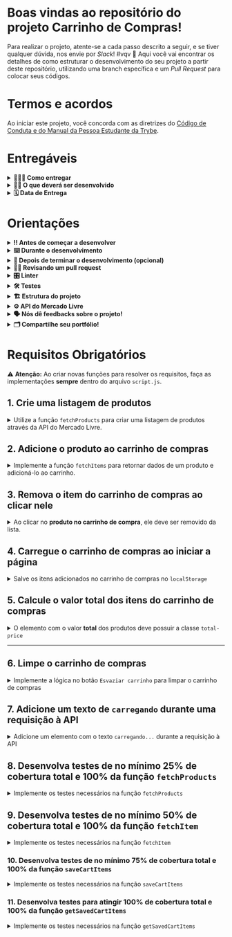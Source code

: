 # Boas vindas ao repositório do projeto Carrinho de Compras!

Para realizar o projeto, atente-se a cada passo descrito a seguir, e se tiver qualquer dúvida, nos envie por _Slack_! #vqv 🚀
Aqui você vai encontrar os detalhes de como estruturar o desenvolvimento do seu projeto a partir deste repositório, utilizando uma branch específica e um _Pull Request_ para colocar seus códigos.

# Termos e acordos

Ao iniciar este projeto, você concorda com as diretrizes do [Código de Conduta e do Manual da Pessoa Estudante da Trybe](https://app.betrybe.com/manual-estudante/codigo-de-etica-e-conduta).

# Entregáveis

<details>
  <summary><strong>🤷🏽‍♀️ Como entregar</strong></summary><br />

  Para entregar o seu projeto você deverá criar um *Pull Request* neste repositório.

  Lembre-se que você pode consultar nosso conteúdo sobre [Git & GitHub](https://app.betrybe.com/course/4d67f5b4-34a6-489f-a205-b6c7dc50fc16/) e nosso [Blog - Git & GitHub](https://blog.betrybe.com/tecnologia/git-e-github/) sempre que precisar!
</details>

<details>
  <summary><strong>👨‍💻 O que deverá ser desenvolvido</strong></summary><br />

Você vai desenvolver **carrinho de compras** totalmente dinâmico! 🛒

Para isso, vai consumir dados diretamente de uma **API!** 🤩

Isso mesmo! Da sigla em inglês _Application Programming Interface_, uma API é um ponto de contato na internet com determinado serviço e nesse projeto você vai utilizar a API do Mercado Livre para buscar produtos à venda. 🏷

E não para por aí! 🤩

Você já aprendeu sobre a importância de ter uma mentalidade orientada a testes, não é mesmo? E também já sabe como a implementação de testes contribui para a escrita de códigos mais confiáveis e com boa performance. 

Nesse projeto você vai ter a experiência de pôr em prática o desenvolvimento orientado a testes, o famoso TDD (Test Driven Development)! Que te ajuda a garantir um código de qualidade, percebendo os casos de uso da sua aplicação e garantindo que ela está funcionando da maneira correta! 🚀

Ao finalizar o projeto, ele deve ter o comportamento parecido com o gif abaixo:

![Project Gif](./prototipo.gif)

⚠️ **Não se preocupe em replicar o visual, fique à vontade para usar a sua criatividade**

</details>

<details>
  <summary><strong>🗓 Data de Entrega</strong></summary><br />

# Data de entrega

- Projeto individual;
- Serão `X` dias de projeto;
- Data de entrega para avaliação final do projeto: `DD/MM/YYYY - 14:00h`.

</details>

# Orientações

<details>
  <summary><strong>‼️ Antes de começar a desenvolver</strong></summary><br />

1. Clone o repositório
  * `git clone git@github.com:tryber/sd-0x-project-shopping-cart.git`.
  * Entre na pasta do repositório que você acabou de clonar:
    * `cd sd-0x-project-shopping-cart`

2. Instale as dependências e inicialize o projeto
  * Instale as dependências:
    * `npm install`

3. Crie uma branch a partir da branch `main`
  * Verifique que você está na branch `main`
    * Exemplo: `git branch`
  * Se não estiver, mude para a branch `main`
    * Exemplo: `git checkout main`
  * Agora, crie uma branch onde você vai guardar os `commits` do seu projeto
    * Você deve criar uma branch no seguinte formato: `nome-sobrenome-nome-do-projeto`
    * Exemplo: `git checkout -b maria-silva-shopping-cart`

4. Quando fizer mudanças, adicione-as ao _stage_ do Git e faça um `commit`
  * Verifique que as mudanças ainda não estão no _stage_
    * Exemplo: `git status` (deve aparecer as alterações realizadas em vermelho)
  * Adicione o novo arquivo ao _stage_ do Git
      * Exemplo:
        * `git add .` (adicionando todas as mudanças - _que estavam em vermelho_ - ao stage do Git)
        * `git status` (deve aparecer listado os arquivos em verde)
  * Faça o `commit` inicial
      * Exemplo:
        * `git commit -m 'iniciando o projeto. VAMOS COM TUDO :rocket:'` (fazendo o primeiro commit)
        * `git status` (deve aparecer uma mensagem tipo _nothing to commit_ )

5. Adicione a sua branch com o novo `commit` ao repositório remoto
  * Usando o exemplo anterior: `git push -u origin maria-silva-shopping-cart`

6. Crie um novo `Pull Request` _(PR)_
  * Vá até a página de _Pull Requests_ do [repositório no GitHub](https://github.com/tryber/sd-0x-project-shopping-cart/pulls)
  * Clique no botão verde _"New pull request"_
  * Clique na caixa de seleção _"Compare"_ e escolha a sua branch **com atenção**
    * Coloque um título para a sua _Pull Request_
    * Exemplo: _"Cria tela de busca"_
  * Clique no botão verde _"Create pull request"_
  * Adicione uma descrição para o _Pull Request_, um título claro que o identifique, e clique no botão verde _"Create pull request"_
  * **Não se preocupe em preencher mais nada por enquanto!**
  * Volte até a [página de _Pull Requests_ do repositório](https://github.com/tryber/sd-0x-project-shopping-cart/pulls) e confira que o seu _Pull Request_ está criado

</details>

<details>
  <summary><strong>⌨️ Durante o desenvolvimento</strong></summary><br />

  * Faça `commits` das alterações que você fizer no código regularmente;

  * Lembre-se de sempre atualizar o repositório remoto após um (ou alguns) `commits`;

  * Os comandos que você utilizará com mais frequência são:

    1. `git status` _(para verificar o que está em vermelho - fora do stage - e o que está em verde - no stage)_;

    2. `git add` _(para adicionar arquivos ao stage do Git)_;

    3. `git commit` _(para criar um commit com os arquivos que estão no stage do Git)_;

    4. `git push -u origin nome-da-branch` _(para enviar o commit para o repositório remoto na primeira vez que fizer o `push` de uma nova branch)_;

    5. `git push` _(para enviar o commit para o repositório remoto após o passo anterior)_.

</details>

<details>
  <summary><strong>🤝 Depois de terminar o desenvolvimento (opcional)</strong></summary><br />

  Para sinalizar que o seu projeto está pronto para o _"Code Review"_, faça o seguinte:

  - Vá até a página **DO SEU** _Pull Request_, adicione a label de _"code-review"_ e marque quem você deseja que realize o _code review_, por exemplo, as pessoas da sua tribo:

  - No menu à direita, clique no _link_ **"Labels"** e escolha a _label_ **code-review**;

  - No menu à direita, clique no _link_ **"Assignees"** e escolha **o seu usuário**;

   - No menu à direita, clique no _link_ **"Reviewers"** e digite `students`, selecione o time `tryber/students-sd-0x`.

  Caso tenha alguma dúvida, [aqui tem um vídeo explicativo](https://vimeo.com/362189205).

</details>

<details>
  <summary><strong>🕵🏿 Revisando um pull request</strong></summary><br />

  Use o conteúdo sobre [Code Review](https://app.betrybe.com/course/real-life-engineer/code-review) para te ajudar a revisar os _Pull Requests_.

</details>

<details>
  <summary><strong>🎛 Linter</strong></summary><br />

### ESLint e Stylelint

Para garantir a qualidade do código, vamos utilizar neste projeto os linters `ESLint` e `Stylelint`.
Assim o código estará alinhado com as boas práticas de desenvolvimento, sendo mais legível
e de fácil manutenção!

Para poder rodar o `ESLint` e o `Stylelint` certifique-se de ter executado o comando `npm install` dentro do projeto.

Para rodá-los localmente no projeto, execute os comandos abaixo:

```bash
  npm run lint
  npm run lint:styles
```

Se a análise do `ESLint` e do `Stylelint` encontrarem problemas no seu código, tais problemas serão mostrados no seu terminal. Se não houver problema no seu código, nada será impresso no seu terminal.

Você pode também instalar o plugin do `ESLint` no VSCode. Para isso, basta fazer o download do plugin `ESLint` e instalá-lo.

Em caso de dúvidas, confira o material do course sobre [ESLint e Stylelint](https://app.betrybe.com/course/real-life-engineer/eslint).

⚠️ **PULL REQUESTS COM ISSUES NO LINTER NÃO SERÃO AVALIADAS. ATENTE-SE PARA RESOLVÊ-LAS ANTES DE FINALIZAR O DESENVOLVIMENTO!** ⚠️

</details>

<details>
  <summary><strong>🛠 Testes</strong></summary><br />

Nesse projeto você vai implementar o TDD (Test Driven Development) também conhecido como _desenvolvimento orientado a testes_. Ou seja, primeiro você vai escrever o teste para uma função e depois vai implementar a lógica para que a função execute.

Neste projeto, você vai implementar testes para quatro funções: `fetchProducts`, `fetchItem`, `saveCartItems` e `getSavedCartItems`. 

### Cobertura de testes

Para avaliar se seus testes estão cobrindo toda a função, será utilizado a **cobertura de testes**, que avalia a eficácia dos testes implementados de acordo com os requisitos, determinando se cobrem o que foi pedido ou não.

⚠️ **Será testado apenas as quatros funções pedidas e não toda a aplicação!**

Conforme você for realizando os testes do projeto, a porcentagem da cobertura total irá aumentar. Para a cobertura total será avaliado 25%, 50%, 75%, e, por fim, 100% dos testes. Para cada função solicitada a cobertura de testes irá avaliar 100% das linhas da sua função.

Para executar seus testes, execute o comando abaixo:

```bash
npm test
```

Para executar e acompanhar a implementação da sua cobertura de testes, rode o comando abaixo:

```bash
npm run test:coverage
```

Ao realizar o comando de cobertura de testes terá um resultado similar a este:

![Cobertura de Testes](cobertura.png)

Os destaques em amarelo fazem referência à cobertura total e os em verde do requisito desejado.

Verifique com o comando `npm test` se todos os itens da cobertura dos testes estão passando corretamente.

⚠️ **Atenção:** cuidado com eventuais falso-positivos!

### Pontos importantes para a implementação dos testes

Disponibilizamos a API simulada para você implementar seus testes. Isso significa que será possível simular o consumo de todos os dados da API dentro do seu ambiente de testes, de forma segura e independente de fatores externos que possam ocorrer.

- As funções `fetchProducts` e `fetchItem` devem ser implementadas por você;

- Os retornos esperados das funções já estão importados nos arquivos de teste e vão estar especificados nos requisitos;

- O `window.fetch` está definido em todos os testes, ou seja, será possível usar a função `fetch` dentro do seu ambiente de testes sem precisar importar ou instalar bibliotecas;

- Utilize o `localStorage.getItem` e o `localStorage.setItem` normalmente no ambiente de teste, pois a simulação dele está pronta para ser chamada quando necessário;

- Para nosso ambiente de testes, o `fetch` está limitado a atender somente a configuração da API referente ao projeto;

- Deseja checar se uma função foi chamada? Ou se foi chamada com um argumento específico? Que tal dar uma olhada nos matchers da [documentação](https://jestjs.io/pt-BR/docs/expect#tohavebeencalled).

Para avaliar o seu projeto como um todo, será utilizado o _Cypress_.

### Cypress

Cypress é uma ferramenta de teste de front-end desenvolvida para a web.

Antes de utilizá-lo, certifique-se de ter executado o comando `npm install` dentro do projeto.

Você pode rodar o cypress localmente para verificar se seus requisitos estão passando, para isso execute um dos seguintes comandos:

Para executar os testes e vê-los rodando em uma janela de navegador:

```bash
npm run cypress:open
```

ou

```bash
npx cypress open
```

Após executar um dos comandos acima, será aberta uma janela de navegador e então basta clicar no nome do arquivo de teste que quiser executar (project.spec.js), ou para executar todos os testes clique em _Run all specs_.

Você também pode assistir a [este](https://vimeo.com/539240375/a116a166b9) vídeo 😉🎙

⚠️ **Atente-se para os nomes de classes que alguns elementos de seu projeto devem possuir**. O não cumprimento de um requisito, total ou parcialmente, impactará em sua avaliação.

</details>

<details>
<summary><strong>🏗 Estrutura do projeto</strong></summary><br />

O seu _Pull Request_ deverá conter os arquivos `index.html`, `style.css` e `script.js`, que conterão seu código HTML, CSS e JavaScript, respectivamente. 

O arquivo `scripts.js` contém uma estrutura de código inicial, que cria alguns elementos HTML. Leia cada função atentamente para entender o que o código está fazendo. É nesse arquivo que você vai implementar a lógica para desenvolver o projeto. Fique à vontade para criar novas funções desde que elas estejam dentro do `script.js`. 😉

A pasta `helpers` contém os arquivos `fetchItem.js`, `fetchProducts.js`, `getSavedCartItems.js` e `saveCartItems.js` e cada um possui uma estrutura para você implementar cada uma das funções que serão utilizadas seu código JavaScript.

⚠️ **Atenção:** Esses arquivos já estão importados dentro do seu arquivo `index.html`, portanto **NÃO** devem ser importados dentro do arquivo `script.js`, porque podem causar erro de importação no seu código.

A pasta `tests`, contém os arquivos `fetchItem.test.js`, `fetchProducts.test.js`, `getSavedCartItems.test.js` e `saveCartItems.test.js`, onde você vai implementar os testes para cada uma das funções de mesmo nome.

⚠️ É importante que seus arquivos tenham exatamente estes nomes! ⚠️

Caso você faça o download de bibliotecas externas, utilize o diretório `libs` (a partir da raiz do projeto) para colocar os arquivos (*.css, *.js, etc.) baixados.

Você pode adicionar outros arquivos se julgar necessário. Qualquer dúvida, poste no _Slack_.

</details>

<details>
<summary><strong>⚙️ API do Mercado Livre</strong></summary><br />

O [manual da API do Mercado Livre](https://developers.mercadolivre.com.br/pt_br/itens-e-buscas) contém todas as informações acerca da API (retorno, estrutura). Nesse projeto você vai precisar apenas de alguns dos _endpoints_, sendo eles:

- `https://api.mercadolibre.com/sites/MLB/search?q=$QUERY`: traz uma lista de produtos, onde `$QUERY` é o termo a ser buscado. Por exemplo, se o termo for `computador`, o retorno será parecido com esse:

  <details>
    <summary>Retorno da requisição de listagem de produtos</summary>

    Esse retorno possui várias informações acerca da lista de produtos. Dento do array `results` é onde você vai encontrar a lista de produtos.

  ```json
  {
      "site_id": "MLB",
      "query": "computador",
      "paging": {
          "total": 406861,
          "offset": 0,
          "limit": 50,
          "primary_results": 1001
      },
      "results": [
          {
              "id": "MLB1341925291",
              "site_id": "MLB",
              "title": "Processador Intel Core I5-9400f 6 Núcleos 128 Gb",
              "seller": {
                  "id": 385471334,
                  "permalink": null,
                  "power_seller_status": null,
                  "car_dealer": false,
                  "real_estate_agency": false,
                  "tags": []
              },
              "price": 899,
              "currency_id": "BRL",
              "available_quantity": 1,
              "sold_quantity": 0,
              "buying_mode": "buy_it_now",
              "listing_type_id": "gold_pro",
              "stop_time": "2039-10-10T04:00:00.000Z",
              "condition": "new",
              "permalink": "https://www.mercadolivre.com.br/processador-intel-core-i5-9400f-6-nucleos-128-gb/p/MLB13953199",
              "thumbnail": "http://mlb-s2-p.mlstatic.com/813265-MLA32241773956_092019-I.jpg",
              "accepts_mercadopago": true,
              "installments": {
                  "quantity": 12,
                  "amount": 74.92,
                  "rate": 0,
                  "currency_id": "BRL"
              },
              "address": {
                  "state_id": "BR-SP",
                  "state_name": "São Paulo",
                  "city_id": "BR-SP-27",
                  "city_name": "São José dos Campos"
              },
              "shipping": {
                  "free_shipping": true,
                  "mode": "me2",
                  "tags": [
                      "fulfillment",
                      "mandatory_free_shipping"
                  ],
                  "logistic_type": "fulfillment",
                  "store_pick_up": false
              },
              "seller_address": {
                  "id": "",
                  "comment": "",
                  "address_line": "",
                  "zip_code": "",
                  "country": {
                      "id": "BR",
                      "name": "Brasil"
                  },
                  "state": {
                      "id": "BR-SP",
                      "name": "São Paulo"
                  },
                  "city": {
                      "id": "BR-SP-27",
                      "name": "São José dos Campos"
                  },
                  "latitude": "",
                  "longitude": ""
              },
              "attributes": [
                  {
                      "source": 1,
                      "id": "ALPHANUMERIC_MODEL",
                      "value_id": "6382478",
                      "value_struct": null,
                      "values": [
                          {
                              "name": "BX80684I59400F",
                              "struct": null,
                              "source": 1,
                              "id": "6382478"
                          }
                      ],
                      "attribute_group_id": "OTHERS",
                      "name": "Modelo alfanumérico",
                      "value_name": "BX80684I59400F",
                      "attribute_group_name": "Outros"
                  },
                  {
                      "id": "BRAND",
                      "value_struct": null,
                      "attribute_group_name": "Outros",
                      "attribute_group_id": "OTHERS",
                      "source": 1,
                      "name": "Marca",
                      "value_id": "15617",
                      "value_name": "Intel",
                      "values": [
                          {
                              "id": "15617",
                              "name": "Intel",
                              "struct": null,
                              "source": 1
                          }
                      ]
                  },
                  {
                      "name": "Condição do item",
                      "value_id": "2230284",
                      "attribute_group_id": "OTHERS",
                      "attribute_group_name": "Outros",
                      "source": 1,
                      "id": "ITEM_CONDITION",
                      "value_name": "Novo",
                      "value_struct": null,
                      "values": [
                          {
                              "id": "2230284",
                              "name": "Novo",
                              "struct": null,
                              "source": 1
                          }
                      ]
                  },
                  {
                      "id": "LINE",
                      "value_name": "Core i5",
                      "attribute_group_id": "OTHERS",
                      "attribute_group_name": "Outros",
                      "name": "Linha",
                      "value_id": "7769178",
                      "value_struct": null,
                      "values": [
                          {
                              "id": "7769178",
                              "name": "Core i5",
                              "struct": null,
                              "source": 1
                          }
                      ],
                      "source": 1
                  },
                  {
                      "id": "MODEL",
                      "value_struct": null,
                      "values": [
                          {
                              "id": "6637008",
                              "name": "i5-9400F",
                              "struct": null,
                              "source": 1
                          }
                      ],
                      "attribute_group_id": "OTHERS",
                      "name": "Modelo",
                      "value_id": "6637008",
                      "value_name": "i5-9400F",
                      "attribute_group_name": "Outros",
                      "source": 1
                  }
              ],
              "differential_pricing": {
                  "id": 33580182
              },
              "original_price": null,
              "category_id": "MLB1693",
              "official_store_id": null,
              "catalog_product_id": "MLB13953199",
              "tags": [
                  "brand_verified",
                  "good_quality_picture",
                  "good_quality_thumbnail",
                  "immediate_payment",
                  "cart_eligible"
              ],
              "catalog_listing": true
          },
      ]
  }
  ```
  </details>

- `https://api.mercadolibre.com/items/$ItemID`: traz detalhes de um determinado produto, onde `$ItemID` é o `id` do produto a ser buscado. Por exemplo, se o `id` do produto for `MLB1341706310`, o retorno será parecido com esse:

  <details>
    <summary>Retorno da requisição de detalhes de um produto</summary>

    Esse retorno traz informações detalhadas sobre cada um dos produtos. Por exemplo, o `id` desse produto, o `title`, que o título do produto, `price`, que é o preço e assim por diante.


  ```json
  {
    "id": "MLB1341706310",
    "site_id": "MLB",
    "title": "Processador Gamer Amd Ryzen 5 2600 Yd2600bbafbox De 6 Núcleos E 3.9ghz De Frequência",
    "subtitle": null,
    "seller_id": 245718870,
    "category_id": "MLB1693",
    "official_store_id": 1929,
    "price": 1068,
    "base_price": 1068,
    "original_price": null,
    "currency_id": "BRL",
    "initial_quantity": 93,
    "available_quantity": 0,
    "sold_quantity": 50,
    "sale_terms": [],
    "buying_mode": "buy_it_now",
    "listing_type_id": "gold_special",
    "start_time": "2019-10-15T18:13:00.000Z",
    "stop_time": "2040-01-27T00:26:51.000Z",
    "condition": "new",
    "permalink": "https://produto.mercadolivre.com.br/MLB-1341706310-processador-gamer-amd-ryzen-5-2600-yd2600bbafbox-de-6-nucleos-e-39ghz-de-frequncia-_JM",
    "thumbnail_id": "852106-MLA42157659481_062020",
    "thumbnail": "http://http2.mlstatic.com/D_852106-MLA42157659481_062020-I.jpg",
    "secure_thumbnail": "https://http2.mlstatic.com/D_852106-MLA42157659481_062020-I.jpg",
    "pictures": [],
    "video_id": null,
    "descriptions": [
    ],
    "accepts_mercadopago": true,
    "non_mercado_pago_payment_methods": [
    ],
    "shipping": {},
    "international_delivery_mode": "none",
    "seller_address": {},
    "seller_contact": null,
    "location": {
    },
    "coverage_areas": [
    ],
    "attributes": [],
    "warnings": [
    ],
    "listing_source": "",
    "variations": [
    ],
    "status": "paused",
    "sub_status": [],
    "tags": [],
    "warranty": "Garantia de fábrica: 3 anos",
    "catalog_product_id": "MLB9196241",
    "domain_id": "MLB-COMPUTER_PROCESSORS",
    "parent_item_id": null,
    "differential_pricing": null,
    "deal_ids": [
    ],
    "automatic_relist": false,
    "date_created": "2019-10-15T18:13:00.000Z",
    "last_updated": "2022-02-05T06:46:48.434Z",
    "health": null,
    "catalog_listing": true,
    "channels": []
  }
  ```

  </details>

  </details>

  <details>
    <summary><strong>🗣 Nós dê feedbacks sobre o projeto!</strong></summary> <br />

  Ao finalizar e submeter o projeto, não se esqueça de avaliar sua experiência preenchendo o formulário. 
  **Leva menos de 3 minutos!**

  [Formulário de avaliação do projeto](https://be-trybe.typeform.com/to/ZTeR4IbH)

  </details>

  <details>
  <summary><strong>🗂 Compartilhe seu portfólio!</strong></summary><br />

  Você sabia que o LinkedIn é a principal rede social profissional e compartilhar o seu aprendizado lá é muito importante para quem deseja construir uma carreira de sucesso? Compartilhe esse projeto no seu LinkedIn, marque o perfil da Trybe (@trybe) e mostre para a sua rede toda a sua evolução.

</details>

# Requisitos Obrigatórios

⚠️ **Atenção:** Ao criar novas funções para resolver os requisitos, faça as implementações **sempre** dentro do arquivo `script.js`.

## 1. Crie uma listagem de produtos

<details>
  <summary>
    Utilize a função <code>fetchProducts</code> para criar uma listagem de produtos através da API do Mercado Livre.
  </summary> <br />

> Caso você opte pelo TDD, faça esse requisito em conjunto com o requisito 8 😉

O arquivo da função `fetchProducts` já está criado e se encontra dentro da pasta `helpers` e está importado dentro do arquivo HTML.

- Implemente a função `fetchProducts` para retornar a listagem de produtos;

- Utilize o _endpoint_ `https://api.mercadolibre.com/sites/MLB/search?q=$QUERY`, onde:

  - O valor de `$QUERY` deve ser **obrigatoriamente** o termo `computador`;

  - O retorno de produtos se encontra no array `results`;

- Utilize a função `createProductItemElement()` para criar os componentes _HTML_ referentes a um produto:

  - Adicione cada elemento retornado da função `createProductItemElement(product)` como filho do elemento `<section class="items">`.

**Obs:** Utilize as variáveis fornecidas no código, elas devem se referir aos seguintes campos:

- `sku`: é o campo `id` retornado pela API;
- `name`: é o campo `title` retornado pela API;
- `image`: é o campo `thumbnail` retornado pela API.

Para executar sua função `fetchProducts` basta chamar no seu arquivo `script.js`;

⚠️ Você não precisa importar nenhuma função dentro do arquivo `script.js`, pois elas já estão importadas dentro do HTML. Cuidado com as importações automáticas!

<details>
<summary>Clique aqui para ver o retorno da API</summary>

```json
{
  "site_id": "MLB",
  "country_default_time_zone": "GMT-03:00",
  "query": "$computador",
  "paging": {...},
  "results": [
    {
      "id": "MLB2025368730",
      "site_id": "MLB",
      "title": "Computador Completo Fácil Intel Core I3 8gb Ssd 240gb ",
      "seller": {},
      "price": 1859.07,
      "prices": {},
      "sale_price": null,
      "currency_id": "BRL",
      "available_quantity": 100,
      "sold_quantity": 500,
      "buying_mode": "buy_it_now",
      "listing_type_id": "gold_pro",
      "stop_time": "2041-09-12T04:00:00.000Z",
      "condition": "new",
      "permalink": "https://produto.mercadolivre.com.br/MLB-2025368730-computador-completo-facil-intel-core-i3-8gb-ssd-240gb-_JM",
      "thumbnail": "http://http2.mlstatic.com/D_704139-MLB47542929423_092021-I.jpg",
      "thumbnail_id": "704139-MLB47542929423_092021",
      "accepts_mercadopago": true,
      "installments": {},
      "address": {},
      "shipping": {},
      "seller_address": {},
      "attributes": [],
      "differential_pricing": {},
      "original_price": 1999,
      "category_id": "MLB1649",
      "official_store_id": 3807,
      "domain_id": "MLB-DESKTOP_COMPUTERS",
      "catalog_product_id": null,
      "tags": [],
      "order_backend": 1,
      "use_thumbnail_id": true,
      "offer_score": null,
      "offer_share": null,
      "match_score": null,
      "winner_item_id": null,
      "melicoin": null,
      "discounts": null
    },
    // {...} restante da lista de produtos
  ],
  "sort": {...},
  "available_sorts": {...},
  "filters": {...},
  "available_filters": {...}
}

```
</details>

**O que será testado:**

- O elemento com classe `.item` deve ser cada item da lista de produtos.

</details>

## 2. Adicione o produto ao carrinho de compras

<details>
  <summary>
    Implemente a função <code>fetchItems</code> para retornar dados de um produto e adicioná-lo ao carrinho.
  </summary> <br />

> Caso você opte pelo TDD, faça esse requisito em conjunto com o requisito 9 😉

A função `fetchItem` é responsável por retornar os detalhes de um produto. Ela está dentro da pasta `helpers` em um arquivo chamado `fetchItem.js`.

Cada produto na página _HTML_ possui um botão com o nome `Adicionar ao carrinho` e, ao clicar nesse botão, você deve realizar uma requisição que vai retornar todos os detalhes de um produto.

- Implemente a função `fetchItems` para fazer a requisição dos detalhes de um produto;

- Utilize o _endpoint_ `https://api.mercadolibre.com/items/$ItemID`, onde `$ItemID` é o `id` do produto a ser buscado;

- Utilize a função `createCartItemElement()` para criar os componentes _HTML_ referentes a um item do carrinho;

**Obs:** `salePrice` é o campo `price` retornado pela API.

  - Adicione o elemento retornado da função `createCartItemElement(product)` como filho do elemento `<ol class="cart__items">`.

Por exemplo, se o `id` do produto for `MLB1341706310`, o retorno do _endpoint_ será algo no formato:

<details>
<summary>Clique aqui para ver o retorno da API</summary>

```json
{
    "id": "MLB1341706310",
    "site_id": "MLB",
    "title": "Processador Amd Ryzen 5 2600 6 Núcleos 64 Gb",
    "subtitle": null,
    "seller_id": 245718870,
    "category_id": "MLB1693",
    "official_store_id": 1929,
    "price": 879,
    "base_price": 879,
    "original_price": null,
    "currency_id": "BRL",
    "initial_quantity": 0,
    "available_quantity": 0,
    "sold_quantity": 0,
    //[...]
    "warranty": "Garantia de fábrica: 3 anos",
    "catalog_product_id": "MLB9196241",
    "domain_id": "MLB-COMPUTER_PROCESSORS",
    "parent_item_id": null,
    "differential_pricing": null,
    "deal_ids": [],
    "automatic_relist": false,
    "date_created": "2019-10-15T18:13:00.000Z",
    "last_updated": "2019-12-20T18:06:54.000Z",
    "health": null,
    "catalog_listing": true
}
```
</details>

⚠️ O `JSON` deve conter apenas **um** item.

⚠️ Você não precisa importar nenhuma função dentro do arquivo `script.js`, pois elas já estão importadas dentro do HTML. Cuidado com as importações automáticas!


**O que será testado:**

- O elemento com classe `.cart__items` deve adicionar o item escolhido, apresentando corretamente suas informações de id, título e preço.

</details>

## 3. Remova o item do carrinho de compras ao clicar nele

<details>
  <summary>
    Ao clicar no <strong>produto no carrinho de compra</strong>, ele deve ser removido da lista.
  </summary> <br />

Ao clicar em um dos itens do carrinho de compras, esse item deve ser removido da lista. Para isso:

- Utilize a função `cartItemClickListener(event)` para implementar a lógica necessária para remover o item do carrinho.

**O que será testado:**

- Remova o item do carrinho de compras ao clicar nele;

</details>

## 4. Carregue o carrinho de compras ao iniciar a página

<details>
  <summary>
    Salve os itens adicionados no carrinho de compras no <code>localStorage</code>
  </summary> <br />

> Caso você opte pelo TDD, faça esse requisito em conjunto com os requisito 10 e 11 😉

Ao carregar a página, o estado atual do carrinho de compras deve ser carregado do **LocalStorage**. Para que isso funcione, os itens do carrinho de compras devem ser salvos no **LocalStorage**, ou seja, a **adição** e **remoção** de um produto devem ser abordadas para que a lista esteja sempre atualizada.

Para isso, você terá de implementar as funções `saveCartItems` e `getSavedCartItems` que já estão criadas com o nome `saveCartItems.js` e `getSavedCartItems.js`, respectivamente, dentro da pasta `helpers`.

- Implemente a função `saveCartItems` que deve possuir a lógica para apenas **adicionar** o item no `localStorage` em uma chave chamada `cartItems`;

- Implemente a função `getSavedCartItems` que deve possuir a lógica para apenas **recuperar** o item do `localStorage`.

⚠️ A função `saveCartItems` **não** deve recuperar os itens do `localStorage`. A função `getSavedCartItems` **não** deve adicionar um item no `localStorage`.

**O que será testado:**

- A página ao ser atualizada deve permanecer com todos os itens do carrinho adicionados anteriomente.

</details>

## 5. Calcule o valor total dos itens do carrinho de compras

<details>
  <summary>
    O elemento com o valor <strong>total</strong> dos produtos deve possuir a classe <code>total-price</code>
  </summary> <br />

Cada vez que o carrinho de compras é modificado, será necessário calcular o valor total dos produtos e apresentá-los na página principal do projeto. Para isso:

- Implemente uma lógica para somar todos os produtos do carrinho;

- Crie um elemento com a classe `total-price` e adicione o texto com o valor total dos produtos;

> **Lembre-se 💭:** Ao adicionar um produto no carrinho é realizada uma requisição para a API. Certifique-se de que a API já retornou as informações antes de realizar a soma dos produtos.

> **De olho na dica 👀:** Não utilize o `toFixed()`, encontre outras alternativas para arredondar valores.

**O que será testado:**

- Calcule o valor total dos itens do carrinho de compras de forma assíncrona;

</details>

---

## 6. Limpe o carrinho de compras

<details>
  <summary>
    Implemente a lógica no botão <code>Esvaziar carrinho</code> para limpar o carrinho de compras
  </summary> <br />

O botão para esvaziar o carrinho já está implementado, mas ele ainda não cumpre seu objetivo. Para isso:

- Certifique-se que o botão possui **obrigatoriamente** a classe `empty-cart`;

- Implemente a lógica para remover **todos** os itens do carrinho de compras;

**O que será testado:**

- Verifica o botão para limpar carrinho de compras;

</details>

## 7. Adicione um texto de `carregando` durante uma requisição à API

<details>
  <summary>
    Adicione um elemento com o texto <code>carregando...</code> durante a requisição à API
  </summary> <br />

Uma requisição à API gasta um certo tempo e durante esse processo a pessoa que está utilizando a página não tem como saber se a requisição deu certo ou não. Por isso, normalmente é utilizada alguma forma para mostrar que a requisição ainda está em andamento. Para isso:

- Crie um elemento que contenha o texto `carregando...`, que deve ser exibido em algum lugar da página;

- Adicione a classe `loading` ao elemento que possui o texto `carregando...`;

- Exiba esse elemento apenas **durante** a requisição à API.

> **De olho na dica 👀:** Você pode criar uma função que adicione ao DOM o elemento com o texto `carregando...` e outra para retirá-lo, o que acha?

**O que será testado:**

- Verifica se adiciona um texto de "carregando" durante uma requisição à API.

</details>

## 8. Desenvolva testes de no mínimo 25% de cobertura total e 100% da função `fetchProducts`

<details>
  <summary>
    Implemente os testes necessários na função <code>fetchProducts</code>
  </summary> <br />

O arquivo para implementar o teste já está criado, se chama `fetchProducts.test.js` e se encontra dentro da pasta `tests`.

⚠️ **Atenção:** Não altere a estrutura já implementada nos arquivos de testes, apenas adicione os testes dentro do bloco `describe`.

**O que você deve testar:**

- Teste se `fetchProducts` é uma função;

- Execute a função `fetchProducts` com o argumento `'computador'` e teste se `fetch` foi chamada;

- Teste se, ao chamar a função `fetchProducts` com o argumento `'computador'`, a função `fetch` utiliza o endpoint `'https://api.mercadolibre.com/sites/MLB/search?q=computador'`;

- Teste se o retorno da função `fetchProducts` com o argumento `'computador'` é uma estrutura de dados igual ao objeto `computadorSearch`, que já está importado no arquivo.

- Teste se, ao chamar a função `fetchProducts` sem argumento, retorna um erro com a mensagem: `'You must provide an url'`.

> **De olho na dica 👀:** Lembre-se de usar o `new Error('mensagem esperada aqui')` para comparar com o objeto retornado da API.
> Leia com bastante atenção o que está sendo solicitado e implemente um teste de cada vez!

⚠️ **Atenção:** Você deve implementar todos os testes acima, independente do que for suficiente para a cobertura de testes.

- Use o comando `npm test` para verificar se seus testes estão passando;

**A cobertura irá checar apenas as funções destacadas e não toda a aplicação!**

**O que será testado:**

- Será avaliado se os testes implementados atingem no mínimo 25% da cobertura total e 100% da função `fetchProducts`.

</details>

## 9. Desenvolva testes de no mínimo 50% de cobertura total e 100% da função `fetchItem`

<details>
  <summary>
    Implemente os testes necessários na função <code>fetchItem</code>
  </summary> <br />

O arquivo para implementar o teste já está criado, se chama `fetchItem.test.js` e se encontra dentro da pasta `tests`.

⚠️ **Atenção:** Não altere a estrutura já implementada nos arquivos de testes, apenas adicione os testes dentro do bloco `describe`.

**O que você deve testar:**

- Teste se `fetchItem` é uma função;

- Execute a função `fetchItem` com o argumento do item "MLB1615760527" e teste se `fetch` foi chamada;

- Teste se, ao chamar a função `fetchItem` com o argumento do item "MLB1615760527", a função `fetch` utiliza o endpoint "https://api.mercadolibre.com/items/MLB1615760527";

- Teste se o retorno da função `fetchItem` com o argumento do item "MLB1615760527" é uma estrutura de dados igual ao objeto `item` que já está importado no arquivo.

- Teste se, ao chamar a função `fetchItem` sem argumento, retorna um erro com a mensagem: `'You must provide an url'`.

> **De olho na dica 👀:** Lembre-se de usar o `new Error('mensagem esperada aqui')` para comparar com o objeto retornado da API.
> Leia com bastante atenção o que está sendo solicitado e implemente um teste de cada vez!

⚠️ **Atenção:** Você deve implementar todos os testes acima, independente do que for suficiente para a cobertura de testes.

**A cobertura de testes irá checar apenas as funções que estão sendo testadas, e não toda a aplicação!**

**O que será testado:**

- Será avaliado se os testes implementados atingem no mínimo 50% da cobertura total e 100% da função `fetchItem`.

</details>

### 10. Desenvolva testes de no mínimo 75% de cobertura total e 100% da função `saveCartItems`

<details>
  <summary>
    Implemente os testes necessários na função <code>saveCartItems</code>
  </summary> <br />

O arquivo para implementar o teste já está criado, se chama `saveCartItems.test.js` e se encontra dentro da pasta `tests`.

⚠️ **Atenção:** Não altere a estrutura já implementada nos arquivos de testes, apenas adicione os testes dentro do bloco `describe`.

**O que você deve testar:**

- Teste se, ao executar `saveCartItems` com o argumento `<ol><li>Item</li></ol>`, o método `localStorage.setItem` é chamado;

- Teste se, ao executar `saveCartItems` com o argumento `<ol><li>Item</li></ol>`, o método `localStorage.setItem` é chamado com dois parâmetros, sendo o primeiro 'cartItems' e o segundo sendo o valor passado como argumento para `saveCartItems`.

> **De olho na dica 👀:** Lembre-se de usar o `new Error('mensagem esperada aqui')` para comparar com o objeto retornado da API.
> Leia com bastante atenção o que está sendo solicitado e implemente um teste de cada vez!

⚠️ **Atenção:** Você deve implementar todos os testes acima, independente do que for suficiente para a cobertura de testes.

**O que será testado:**

- Será avaliado se os testes implementados atingem no mínimo 75% da cobertura total e 100% da função `saveCartItems`.

</details>

### 11. Desenvolva testes para atingir 100% de cobertura total e 100% da função `getSavedCartItems`

<details>
  <summary>
    Implemente os testes necessários na função <code>getSavedCartItems</code>
  </summary> <br />

O arquivo para implementar o teste já está criado, se chama `getSavedCartItems.test.js` e se encontra dentro da pasta `tests`.

⚠️ **Atenção:** Não altere a estrutura já implementada nos arquivos de testes, apenas adicione os testes dentro do bloco `describe`.

**O que você testar:**

- Teste se, ao executar `getSavedCartItems`, o método `localStorage.getItem` é chamado;

- Teste se, ao executar `getSavedCartItems`, o método `localStorage.getItem` é chamado com o 'cartItems' como parâmetro.

> **De olho na dica 👀:** Lembre-se de usar o `new Error('mensagem esperada aqui')` para comparar com o objeto retornado da API.
> Leia com bastante atenção o que está sendo solicitado e implemente um teste de cada vez!

⚠️ **Atenção:** Você deve implementar todos os testes acima, independente do que for suficiente para a cobertura de testes.

**O que será testado:**

- Será avaliado se os testes implementados atingem 100% da cobertura total e 100% da função `getSavedCartItems`.
